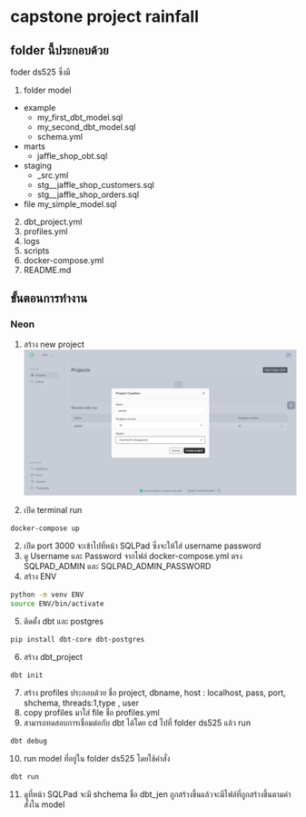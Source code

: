# capstone project rainfall

## folder นี้ประกอบด้วย
foder ds525 ซึ่งมี
1. folder model
- example
    - my_first_dbt_model.sql
    - my_second_dbt_model.sql
    - schema.yml
- marts
    - jaffle_shop_obt.sql
- staging
    - _src.yml
    - stg__jaffle_shop_customers.sql
    - stg__jaffle_shop_orders.sql
- file my_simple_model.sql

2. dbt_project.yml
3. profiles.yml
4. logs
5. scripts
6. docker-compose.yml
7. README.md

## ขั้นตอนการทำงาน

### Neon
1. สร้าง new project
![alt text](<Screenshot 2024-05-06 165009.png>)

1. เปิด terminal run

```sh
docker-compose up
```
2. เปิด port 3000 จะเข้าไปที่หน้า SQLPad ซึ่งจะให้ใส่ username password
3. ดู Username และ Password จากไฟล์ docker-compose.yml ตรง SQLPAD_ADMIN และ SQLPAD_ADMIN_PASSWORD
4. สร้าง ENV

```sh
python -m venv ENV
source ENV/bin/activate
```

5. ติดตั้ง dbt และ postgres

```sh
pip install dbt-core dbt-postgres
```

6. สร้าง dbt_project
```sh
dbt init
```
7. สร้าง profiles ประกอบด้วย ชื่อ project, dbname, host : localhost, pass, port, shchema, threads:1,type , user
8. copy profiles มาใส่ file ชื่อ profiles.yml
9. สามารถทดสอบการเชื่อมต่อกับ dbt ได้โดย cd ไปที่ folder ds525 แล้ว run

```sh
dbt debug
```

10. run model ที่อยู่ใน folder ds525 โดยใช้คำสั่ง
```sh
dbt run
```

11. ดูที่หน้า SQLPad จะมี shchema ชื่อ dbt_jen ถูกสร้างขึ้นแล้วจะมีไฟล์ที่ถูกสร้างขึ้นตามคำสั่งใน model
